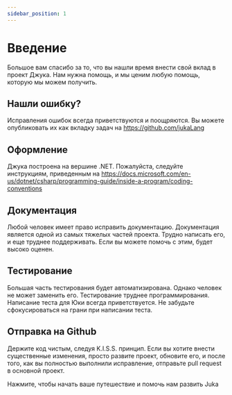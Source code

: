 ```yaml
---
sidebar_position: 1
---
```


# Введение

Большое вам спасибо за то, что вы нашли время внести свой вклад в проект Джука. Нам нужна помощь, и мы ценим любую помощь, которую мы можем получить.

## Нашли ошибку?
Исправления ошибок всегда приветствуются и поощряются. Вы можете опубликовать их как вкладку задач на https://github.com/jukaLang


## Оформление
Джука построена на вершине .NET. Пожалуйста, следуйте инструкциям, приведенным на https://docs.microsoft.com/en-us/dotnet/csharp/programming-guide/inside-a-program/coding-conventions


## Документация
Любой человек имеет право исправить документацию. Документация является одной из самых тяжелых частей проекта. Трудно написать его, и еще труднее поддерживать. Если вы можете помочь с этим, будет высоко оценен.

## Тестирование
Большая часть тестирования будет автоматизирована. Однако человек не может заменить его. Тестирование труднее программирования. Написание теста для Юки всегда приветствуется. Не забудьте сфокусироваться на грани при написании теста.

## Отправка на Github
Держите код чистым, следуя K.I.S.S. принцип. Если вы хотите внести существенные изменения, просто развите проект, обновите его, и после того, как вы полностью выполнили исправление, отправьте pull request в основной проект.


Нажмите, чтобы начать ваше путешествие и помочь нам развить Juka